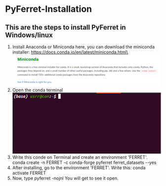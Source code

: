 # PyFerret-Installation

## This are the steps to install PyFerret in Windows/linux
1. Install Anaconda or Miniconda
   here, you can download the miniconda installer: https://docs.conda.io/en/latest/miniconda.html\
   ![](images/conda.png)
2. Open the conda terminal  
    ![](images/terminal.png)
4. Write this conde on Terminal and create an environment 'FERRET'. 
    conda create -n FERRET -c conda-forge pyferret ferret_datasets --yes
4. After installing, go to the environment 'FERRET'. Write this:
    conda activate FERRET 
5. Now, type 
      pyferret -nojnl 
      You will get to see it open.
  
